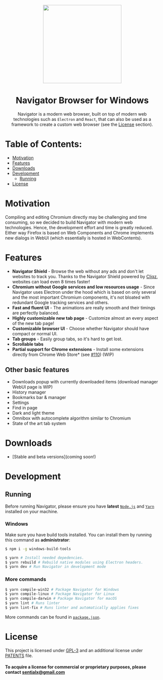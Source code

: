 <p align="center">
  <a href="https://intranic.org"><img src="static/icons/icon.png" width="256"></a>
</p>

<div align="center">
  <h1>Navigator Browser for Windows</h1>

Navigator is a modern web browser, built on top of modern web technologies such as `Electron` and `React`, that can also be used as a framework to create a custom web browser (see the [License](#license) section).

</div>

# Table of Contents:
- [Motivation](#motivation)
- [Features](#features)
- [Downloads](#downloads)
- [Development](#development)
  - [Running](#running)
- [License](#license)

# Motivation

Compiling and editing Chromium directly may be challenging and time consuming, so we decided to build Navigator with modern web technologies. Hence, the development effort and time is greatly reduced. Either way Firefox is based on Web Components and Chrome implements new dialogs in WebUI (which essentially is hosted in WebContents).

# Features

- **Navigator Shield** - Browse the web without any ads and don't let websites to track you. Thanks to the Navigator Shield powered by [Cliqz](https://github.com/cliqz-oss/adblocker), websites can load even 8 times faster!
- **Chromium without Google services and low resources usage** - Since Navigator uses Electron under the hood which is based on only several and the most important Chromium components, it's not bloated with redundant Google tracking services and others.
- **Fast and fluent UI** - The animations are really smooth and their timings are perfectly balanced.
- **Highly customizable new tab page** - Customize almost an every aspect of the new tab page!
- **Customizable browser UI** - Choose whether Navigator should have compact or normal UI.
- **Tab groups** - Easily group tabs, so it's hard to get lost.
- **Scrollable tabs**
- **Partial support for Chrome extensions** - Install some extensions directly from Chrome Web Store\* (see [#110](https://github.com/Navigator/Navigator/issues/110)) (WIP)

## Other basic features

- Downloads popup with currently downloaded items (download manager WebUI page is WIP)
- History manager
- Bookmarks bar & manager
- Settings
- Find in page
- Dark and light theme
- Omnibox with autocomplete algorithm similar to Chromium
- State of the art tab system

# Downloads
- [Stable and beta versions](coming soon!)

# Development

## Running

Before running Navigator, please ensure you have **latest** [`Node.js`](https://nodejs.org/en/) and [`Yarn`](https://classic.yarnpkg.com/en/docs/install/#windows-stable) installed on your machine.

### Windows

Make sure you have build tools installed. You can install them by running this command as **administrator**:

```bash
$ npm i -g windows-build-tools
```

```bash
$ yarn # Install needed depedencies.
$ yarn rebuild # Rebuild native modules using Electron headers.
$ yarn dev # Run Navigator in development mode
```

### More commands

```bash
$ yarn compile-win32 # Package Navigator for Windows
$ yarn compile-linux # Package Navigator for Linux
$ yarn compile-darwin # Package Navigator for macOS
$ yarn lint # Runs linter
$ yarn lint-fix # Runs linter and automatically applies fixes
```

More commands can be found in [`package.json`](package.json).


# License

This project is licensed under [GPL-3](LICENSE) and an additional license under [PATENTS](PATENTS) file.

#### To acquire a license for commercial or proprietary purposes, please contact sentialx@gmail.com
